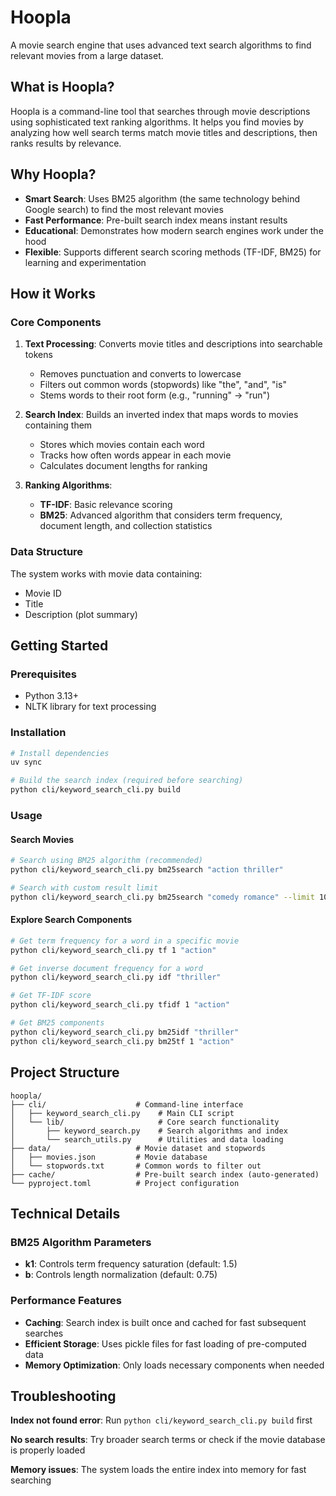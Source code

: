 # Hoopla

A movie search engine that uses advanced text search algorithms to find relevant movies from a large dataset.

## What is Hoopla?

Hoopla is a command-line tool that searches through movie descriptions using sophisticated text ranking algorithms. It helps you find movies by analyzing how well search terms match movie titles and descriptions, then ranks results by relevance.

## Why Hoopla?

- **Smart Search**: Uses BM25 algorithm (the same technology behind Google search) to find the most relevant movies
- **Fast Performance**: Pre-built search index means instant results
- **Educational**: Demonstrates how modern search engines work under the hood
- **Flexible**: Supports different search scoring methods (TF-IDF, BM25) for learning and experimentation

## How it Works

### Core Components

1. **Text Processing**: Converts movie titles and descriptions into searchable tokens
   - Removes punctuation and converts to lowercase
   - Filters out common words (stopwords) like "the", "and", "is"
   - Stems words to their root form (e.g., "running" → "run")

2. **Search Index**: Builds an inverted index that maps words to movies containing them
   - Stores which movies contain each word
   - Tracks how often words appear in each movie
   - Calculates document lengths for ranking

3. **Ranking Algorithms**: 
   - **TF-IDF**: Basic relevance scoring
   - **BM25**: Advanced algorithm that considers term frequency, document length, and collection statistics

### Data Structure

The system works with movie data containing:
- Movie ID
- Title
- Description (plot summary)

## Getting Started

### Prerequisites

- Python 3.13+
- NLTK library for text processing

### Installation

```bash
# Install dependencies
uv sync

# Build the search index (required before searching)
python cli/keyword_search_cli.py build
```

### Usage

#### Search Movies
```bash
# Search using BM25 algorithm (recommended)
python cli/keyword_search_cli.py bm25search "action thriller"

# Search with custom result limit
python cli/keyword_search_cli.py bm25search "comedy romance" --limit 10
```

#### Explore Search Components
```bash
# Get term frequency for a word in a specific movie
python cli/keyword_search_cli.py tf 1 "action"

# Get inverse document frequency for a word
python cli/keyword_search_cli.py idf "thriller"

# Get TF-IDF score
python cli/keyword_search_cli.py tfidf 1 "action"

# Get BM25 components
python cli/keyword_search_cli.py bm25idf "thriller"
python cli/keyword_search_cli.py bm25tf 1 "action"
```

## Project Structure

```
hoopla/
├── cli/                    # Command-line interface
│   ├── keyword_search_cli.py    # Main CLI script
│   └── lib/                     # Core search functionality
│       ├── keyword_search.py    # Search algorithms and index
│       └── search_utils.py      # Utilities and data loading
├── data/                   # Movie dataset and stopwords
│   ├── movies.json         # Movie database
│   └── stopwords.txt       # Common words to filter out
├── cache/                  # Pre-built search index (auto-generated)
└── pyproject.toml          # Project configuration
```

## Technical Details

### BM25 Algorithm Parameters
- **k1**: Controls term frequency saturation (default: 1.5)
- **b**: Controls length normalization (default: 0.75)

### Performance Features
- **Caching**: Search index is built once and cached for fast subsequent searches
- **Efficient Storage**: Uses pickle files for fast loading of pre-computed data
- **Memory Optimization**: Only loads necessary components when needed

## Troubleshooting

**Index not found error**: Run `python cli/keyword_search_cli.py build` first

**No search results**: Try broader search terms or check if the movie database is properly loaded

**Memory issues**: The system loads the entire index into memory for fast searching
